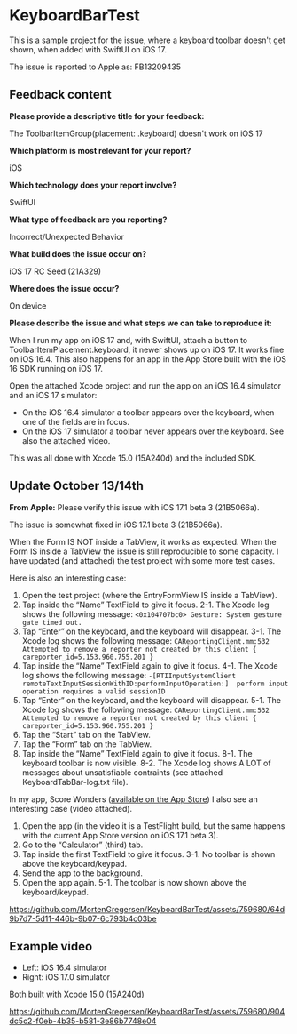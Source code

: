 # KeyboardBarTest

This is a sample project for the issue, where a keyboard toolbar doesn't get shown, when added with SwiftUI on iOS 17.

The issue is reported to Apple as: FB13209435

## Feedback content

**Please provide a descriptive title for your feedback:**

The ToolbarItemGroup(placement: .keyboard) doesn't work on iOS 17

**Which platform is most relevant for your report?**

iOS

**Which technology does your report involve?**

SwiftUI

**What type of feedback are you reporting?**

Incorrect/Unexpected Behavior

**What build does the issue occur on?**

iOS 17 RC Seed (21A329)

**Where does the issue occur?**

On device

**Please describe the issue and what steps we can take to reproduce it:**

When I run my app on iOS 17 and, with SwiftUI, attach a button to ToolbarItemPlacement.keyboard, it newer shows up on iOS 17. It works fine on iOS 16.4. This also happens for an app in the App Store built with the iOS 16 SDK running on iOS 17.

Open the attached Xcode project and run the app on an iOS 16.4 simulator and an iOS 17 simulator:
- On the iOS 16.4 simulator a toolbar appears over the keyboard, when one of the fields are in focus.
- On the iOS 17 simulator a toolbar never appears over the keyboard.
See also the attached video.

This was all done with Xcode 15.0 (15A240d) and the included SDK.

## Update October 13/14th

**From Apple:** Please verify this issue with iOS 17.1 beta 3 (21B5066a).

The issue is somewhat fixed in iOS 17.1 beta 3 (21B5066a).

When the Form IS NOT inside a TabView, it works as expected. When the Form IS inside a TabView the issue is still reproducible to some capacity. I have updated (and attached) the test project with some more test cases.

Here is also an interesting case:
1. Open the test project (where the EntryFormView IS inside a TabView).
2. Tap inside the “Name” TextField to give it focus.
2-1. The Xcode log shows the following message: `<0x104707bc0> Gesture: System gesture gate timed out.`
3. Tap “Enter” on the keyboard, and the keyboard will disappear.
3-1. The Xcode log shows the following message: `CAReportingClient.mm:532 Attempted to remove a reporter not created by this client { careporter_id=5.153.960.755.201 }`
4. Tap inside the “Name” TextField again to give it focus.
4-1. The Xcode log shows the following message: `-[RTIInputSystemClient remoteTextInputSessionWithID:performInputOperation:]  perform input operation requires a valid sessionID`
5. Tap “Enter” on the keyboard, and the keyboard will disappear.
5-1. The Xcode log shows the following message: `CAReportingClient.mm:532 Attempted to remove a reporter not created by this client { careporter_id=5.153.960.755.201 }`
6. Tap the “Start” tab on the TabView.
7. Tap the “Form” tab on the TabView.
8. Tap inside the “Name” TextField again to give it focus.
8-1. The keyboard toolbar is now visible.
8-2. The Xcode log shows A LOT of messages about unsatisfiable contraints (see attached KeyboardTabBar-log.txt file).

In my app, Score Wonders ([available on the App Store](https://apps.apple.com/us/app/score-wonders/id1671023841)) I also see an interesting case (video attached).
1. Open the app (in the video it is a TestFlight build, but the same happens with the current App Store version on iOS 17.1 beta 3).
2. Go to the “Calculator” (third) tab.
3. Tap inside the first TextField to give it focus.
3-1. No toolbar is shown above the keyboard/keypad.
4. Send the app to the background.
5. Open the app again.
5-1. The toolbar is now shown above the keyboard/keypad.

https://github.com/MortenGregersen/KeyboardBarTest/assets/759680/64d9b7d7-5d11-446b-9b07-6c793b4c03be

## Example video

* Left: iOS 16.4 simulator
* Right: iOS 17.0 simulator

Both built with Xcode 15.0 (15A240d)

https://github.com/MortenGregersen/KeyboardBarTest/assets/759680/904dc5c2-f0eb-4b35-b581-3e86b7748e04
